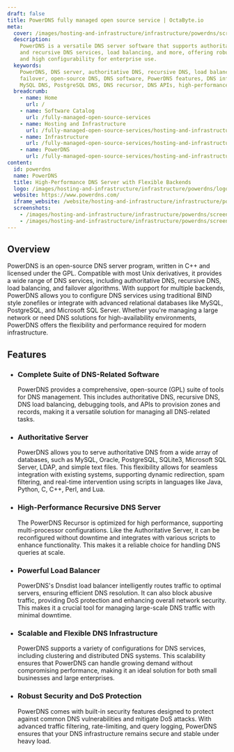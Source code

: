```yaml
---
draft: false
title: PowerDNS fully managed open source service | OctaByte.io
meta:
  cover: /images/hosting-and-infrastructure/infrastructure/powerdns/screenshot-1.png
  description:
    PowerDNS is a versatile DNS server software that supports authoritative
    and recursive DNS services, load balancing, and more, offering robust performance
    and high configurability for enterprise use.
  keywords:
    PowerDNS, DNS server, authoritative DNS, recursive DNS, load balancing,
    failover, open-source DNS, DNS software, PowerDNS features, DNS infrastructure,
    MySQL DNS, PostgreSQL DNS, DNS recursor, DNS APIs, high-performance DNS
  breadcrumb:
    - name: Home
      url: /
    - name: Software Catalog
      url: /fully-managed-open-source-services
    - name: Hosting and Infrastructure
      url: /fully-managed-open-source-services/hosting-and-infrastructure
    - name: Infrastructure
      url: /fully-managed-open-source-services/hosting-and-infrastructure/infrastructure
    - name: PowerDNS
      url: /fully-managed-open-source-services/hosting-and-infrastructure/infrastructure/powerdns
content:
  id: powerdns
  name: PowerDNS
  title: High-Performance DNS Server with Flexible Backends
  logo: /images/hosting-and-infrastructure/infrastructure/powerdns/logo.png
  website: https://www.powerdns.com/
  iframe_website: /website/hosting-and-infrastructure/infrastructure/powerdns
  screenshots:
    - /images/hosting-and-infrastructure/infrastructure/powerdns/screenshot-1.png
    - /images/hosting-and-infrastructure/infrastructure/powerdns/screenshot-2.jpg
---
```


## Overview

PowerDNS is an open-source DNS server program, written in C++ and licensed under the GPL. Compatible with most Unix derivatives, it provides a wide range of DNS services, including authoritative DNS, recursive DNS, load balancing, and failover algorithms. With support for multiple backends, PowerDNS allows you to configure DNS services using traditional BIND style zonefiles or integrate with advanced relational databases like MySQL, PostgreSQL, and Microsoft SQL Server. Whether you're managing a large network or need DNS solutions for high-availability environments, PowerDNS offers the flexibility and performance required for modern infrastructure.

## Features

- ### Complete Suite of DNS-Related Software

  PowerDNS provides a comprehensive, open-source (GPL) suite of tools for DNS management. This includes authoritative DNS, recursive DNS, DNS load balancing, debugging tools, and APIs to provision zones and records, making it a versatile solution for managing all DNS-related tasks.

- ### Authoritative Server

  PowerDNS allows you to serve authoritative DNS from a wide array of databases, such as MySQL, Oracle, PostgreSQL, SQLite3, Microsoft SQL Server, LDAP, and simple text files. This flexibility allows for seamless integration with existing systems, supporting dynamic redirection, spam filtering, and real-time intervention using scripts in languages like Java, Python, C, C++, Perl, and Lua.

- ### High-Performance Recursive DNS Server

  The PowerDNS Recursor is optimized for high performance, supporting multi-processor configurations. Like the Authoritative Server, it can be reconfigured without downtime and integrates with various scripts to enhance functionality. This makes it a reliable choice for handling DNS queries at scale.

- ### Powerful Load Balancer

  PowerDNS's Dnsdist load balancer intelligently routes traffic to optimal servers, ensuring efficient DNS resolution. It can also block abusive traffic, providing DoS protection and enhancing overall network security. This makes it a crucial tool for managing large-scale DNS traffic with minimal downtime.

- ### Scalable and Flexible DNS Infrastructure

  PowerDNS supports a variety of configurations for DNS services, including clustering and distributed DNS systems. This scalability ensures that PowerDNS can handle growing demand without compromising performance, making it an ideal solution for both small businesses and large enterprises.

- ### Robust Security and DoS Protection

  PowerDNS comes with built-in security features designed to protect against common DNS vulnerabilities and mitigate DoS attacks. With advanced traffic filtering, rate-limiting, and query logging, PowerDNS ensures that your DNS infrastructure remains secure and stable under heavy load.
